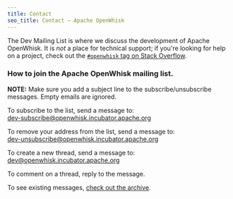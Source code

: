 ```yaml
---
title: Contact
seo_title: Contact — Apache OpenWhisk
---
```

<!--
#
# Licensed to the Apache Software Foundation (ASF) under one or more
# contributor license agreements.  See the NOTICE file distributed with
# this work for additional information regarding copyright ownership.
# The ASF licenses this file to You under the Apache License, Version 2.0
# (the "License"); you may not use this file except in compliance with
# the License.  You may obtain a copy of the License at
#
#     http://www.apache.org/licenses/LICENSE-2.0
#
# Unless required by applicable law or agreed to in writing, software
# distributed under the License is distributed on an "AS IS" BASIS,
# WITHOUT WARRANTIES OR CONDITIONS OF ANY KIND, either express or implied.
# See the License for the specific language governing permissions and
# limitations under the License.
#
-->

The Dev Mailing List is where we discuss the development of Apache OpenWhisk. It is _not_ a place for technical support; if you're looking for help on a project, check out the [`#openwhisk` tag on Stack Overflow](http://stackoverflow.com/questions/tagged/openwhisk).

### How to join the Apache OpenWhisk mailing list.

**NOTE:** Make sure you add a subject line to the subscribe/unsubscribe messages. Empty emails are ignored.

To subscribe to the list, send a message to:<br>
<dev-subscribe@openwhisk.incubator.apache.org>

To remove your address from the list, send a message to:<br>
<dev-unsubscribe@openwhisk.incubator.apache.org>

To create a new thread, send a message to:<br>
<dev@openwhisk.incubator.apache.org>

To comment on a thread, reply to the message.

To see existing messages, [check out the archive](http://mail-archives.apache.org/mod_mbox/incubator-openwhisk-dev/).
